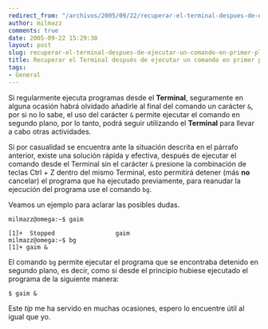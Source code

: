 ```yaml
---
redirect_from: "/archivos/2005/09/22/recuperar-el-terminal-despues-de-ejecutar-un-comando-en-primer-plano/"
author: milmazz
comments: true
date: 2005-09-22 15:29:38
layout: post
slug: recuperar-el-terminal-despues-de-ejecutar-un-comando-en-primer-plano
title: Recuperar el Terminal después de ejecutar un comando en primer plano
tags:
- General
---
```


Si regularmente ejecuta programas desde el **Terminal**, seguramente en alguna
ocasión habrá olvidado añadirle al final del comando un carácter `&`, por si no
lo sabe, el uso del carácter `&` permite ejecutar el comando en segundo plano,
por lo tanto, podrá seguir utilizando el **Terminal** para llevar a cabo otras
actividades.

Si por casualidad se encuentra ante la situación descrita en el párrafo
anterior, existe una solución rápida  y efectiva, después de ejecutar el comando
desde el Terminal sin el carácter `&` presione la combinación de teclas Ctrl + Z
dentro del mismo Terminal, esto permitirá detener (más **no** cancelar) el
programa que ha ejecutado previamente, para reanudar la ejecución del programa
use el comando `bg`.

Veamos un ejemplo para aclarar las posibles dudas.

    milmazz@omega:~$ gaim

    [1]+  Stopped                 gaim
    milmazz@omega:~$ bg
    [1]+ gaim &

El comando `bg` permite ejecutar el programa que se encontraba detenido en
segundo plano, es decir, como si desde el principio hubiese ejecutado el
programa de la siguiente manera:

    $ gaim &

Este _tip_ me ha servido en muchas ocasiones, espero lo encuentre útil al igual
que yo.
